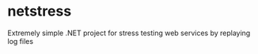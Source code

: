 netstress
=========

Extremely simple .NET project for stress testing web services by replaying log files
